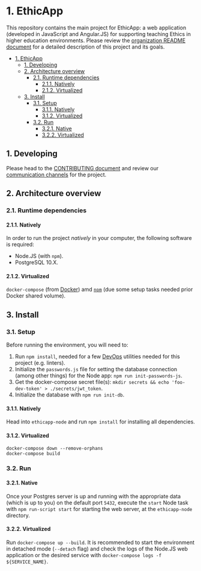 # 1. EthicApp

This repository contains the main project for EthicApp: a web application (developed in JavaScript and Angular.JS) for supporting teaching Ethics in higher education environments. Please review the [organization README document](https://github.com/EthicApp-Development/organization#readme) for a detailed description of this project and its goals.

- [1. EthicApp](#1-ethicapp)
  - [1. Developing](#1-developing)
  - [2. Architecture overview](#2-architecture-overview)
    - [2.1. Runtime dependencies](#21-runtime-dependencies)
      - [2.1.1. Natively](#211-natively)
      - [2.1.2. Virtualized](#212-virtualized)
  - [3. Install](#3-install)
    - [3.1. Setup](#31-setup)
      - [3.1.1. Natively](#311-natively)
      - [3.1.2. Virtualized](#312-virtualized)
    - [3.2. Run](#32-run)
      - [3.2.1. Native](#321-native)
      - [3.2.2. Virtualized](#322-virtualized)

## 1. Developing

Please head to the [CONTRIBUTING document](./CONTRIBUTING.md) and review our [communication channels](https://github.com/EthicApp-Development/organization/blob/master/CONTRIBUTING.md#1-communication-channels) for the project.

## 2. Architecture overview

### 2.1. Runtime dependencies

#### 2.1.1. Natively

In order to run the project *natively* in your computer, the following software is required:

- Node.JS (with `npm`).
- PostgreSQL 10.X.

#### 2.1.2. Virtualized

`docker-compose` (from [Docker](https://www.docker.com/)) amd [`npm`](https://www.npmjs.com/package/npm) (due some setup tasks needed prior Docker shared volume).

## 3. Install

### 3.1. Setup

Before running the environment, you will need to:

1. Run `npm install`, needed for a few [DevOps](https://about.gitlab.com/topics/devops/) utilities needed for this project (e.g. linters).
2. Initialize the `passwords.js` file for setting the database connection (among other things) for the Node app: `npm run init-passwords-js`.
3. Get the docker-compose secret file(s): `mkdir secrets && echo 'foo-dev-token' > ./secrets/jwt_token`.
4. Initialize the database with `npm run init-db`.

#### 3.1.1. Natively

Head into `ethicapp-node` and run `npm install` for installing all dependencies.

#### 3.1.2. Virtualized

```shell
docker-compose down --remove-orphans
docker-compose build
```

### 3.2. Run

#### 3.2.1. Native

Once your Postgres server is up and running with the appropriate data (which is up to you) on the default port `5432`, execute the `start` Node task with `npm run-script start` for starting the web server, at the `ethicapp-node` directory.

#### 3.2.2. Virtualized

Run `docker-compose up --build`. It is recommended to start the environment in detached mode (`--detach` flag) and check the logs of the Node.JS web application or the desired service with `docker-compose logs -f ${SERVICE_NAME}`.
